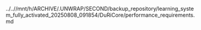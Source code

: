 ../..//mnt/h/ARCHIVE/.UNWRAP/SECOND/backup_repository/learning_system_fully_activated_20250808_091854/DuRiCore/performance_requirements.md